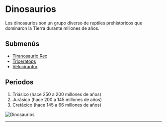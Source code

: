# Dinosaurios

Los dinosaurios son un grupo diverso de reptiles prehistóricos que dominaron la Tierra durante millones de años.

## Submenús

- [Tiranosaurio Rex](./tiranosaurio.md)
- [Triceratops](./triceratops.md)
- [Velociraptor](./velociraptor.md)

## Periodos

1. Triásico (hace 250 a 200 millones de años)
2. Jurásico (hace 200 a 145 millones de años)
3. Cretácico (hace 145 a 66 millones de años)

![Dinosaurios](https://www.dinosaur.org/wp-content/uploads/2024/08/illustration-featuring-a-variety-of-sauropodomorph-dinosaurs-in-a-lush-Jurassic-landscape-1024x574.png)


----
[Just the Docs]: https://just-the-docs.github.io/just-the-docs/
[GitHub Pages]: https://docs.github.com/en/pages
[README]: https://github.com/just-the-docs/just-the-docs-template/blob/main/README.md
[Jekyll]: https://jekyllrb.com
[GitHub Pages / Actions workflow]: https://github.blog/changelog/2022-07-27-github-pages-custom-github-actions-workflows-beta/
[use this template]: https://github.com/just-the-docs/just-the-docs-template/generate
